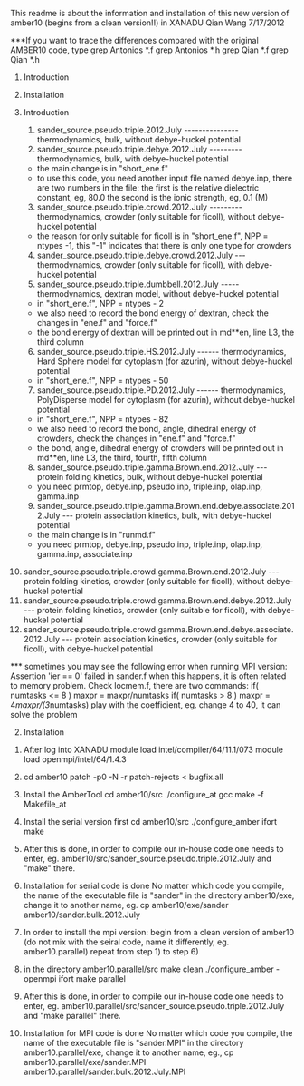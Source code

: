 This readme is about the information and installation of this new version of amber10 (begins from a clean version!!) in XANADU
Qian Wang 7/17/2012

***If you want to trace the differences compared with the original AMBER10 code, type
   grep Antonios *.f
   grep Antonios *.h
   grep Qian *.f
   grep Qian *.h

1. Introduction
2. Installation


1. Introduction
   1) sander_source.pseudo.triple.2012.July --------------- thermodynamics, bulk, without debye-huckel potential
   2) sander_source.pseudo.triple.debye.2012.July --------- thermodynamics, bulk, with debye-huckel potential
	* the main change is in "short_ene.f"
	* to use this code, you need another input file named debye.inp, there are two numbers in the file:
	  the first is the relative dielectric constant, eg, 80.0
	  the second is the ionic strength, eg, 0.1 (M)
   3) sander_source.pseudo.triple.crowd.2012.July --------- thermodynamics, crowder (only suitable for ficoll), without debye-huckel potential
	* the reason for only suitable for ficoll is in "short_ene.f", NPP  = ntypes -1, this "-1" indicates that there is only one type for crowders
   4) sander_source.pseudo.triple.debye.crowd.2012.July --- thermodynamics, crowder (only suitable for ficoll), with debye-huckel potential
   5) sander_source.pseudo.triple.dumbbell.2012.July ----- thermodynamics, dextran model, without debye-huckel potential
	* in "short_ene.f", NPP  = ntypes - 2
	* we also need to record the bond energy of dextran, check the changes in "ene.f" and "force.f"
	* the bond energy of dextran will be printed out in md**en, line L3, the third column
   6) sander_source.pseudo.triple.HS.2012.July ------ thermodynamics, Hard Sphere model for cytoplasm (for azurin), without debye-huckel potential 
	* in "short_ene.f", NPP  = ntypes - 50
   7) sander_source.pseudo.triple.PD.2012.July ------ thermodynamics, PolyDisperse model for cytoplasm (for azurin), without debye-huckel potential
	* in "short_ene.f", NPP  = ntypes - 82
	* we also need to record the bond, angle, dihedral energy of crowders, check the changes in "ene.f" and "force.f"
	* the bond, angle, dihedral energy of crowders will be printed out in md**en, line L3, the third, fourth, fifth column
   8) sander_source.pseudo.triple.gamma.Brown.end.2012.July --- protein folding kinetics, bulk, without debye-huckel potential
	* you need prmtop, debye.inp, pseudo.inp, triple.inp, olap.inp, gamma.inp
   9) sander_source.pseudo.triple.gamma.Brown.end.debye.associate.2012.July  --- protein association kinetics, bulk, with debye-huckel potential
	* the main change is in "runmd.f"
	* you need prmtop, debye.inp, pseudo.inp, triple.inp, olap.inp, gamma.inp, associate.inp
  10) sander_source.pseudo.triple.crowd.gamma.Brown.end.2012.July --- protein folding kinetics, crowder (only suitable for ficoll), without debye-huckel potential
  11) sander_source.pseudo.triple.crowd.gamma.Brown.end.debye.2012.July --- protein folding kinetics, crowder (only suitable for ficoll), with debye-huckel potential 
  12) sander_source.pseudo.triple.crowd.gamma.Brown.end.debye.associate.2012.July --- protein association kinetics, crowder (only suitable for ficoll), with debye-huckel potential

*** sometimes you may see the following error when running MPI version: 
   Assertion 'ier == 0' failed in sander.f
   when this happens, it is often related to memory problem. Check locmem.f, there are two commands:
   if( numtasks <= 8 ) maxpr = maxpr/numtasks
   if( numtasks >  8 ) maxpr = 4*maxpr/(3*numtasks)
   play with the coefficient, eg. change 4 to 40, it can solve the problem

2. Installation

1) After log into XANADU
   module load intel/compiler/64/11.1/073
   module load openmpi/intel/64/1.4.3

2) cd amber10
   patch -p0 -N -r patch-rejects < bugfix.all

3) Install the AmberTool
   cd amber10/src
   ./configure_at gcc
   make -f Makefile_at

4) Install the serial version first
   cd amber10/src
   ./configure_amber ifort
   make

5) After this is done, in order to compile our in-house code one needs to enter, eg. 
   amber10/src/sander_source.pseudo.triple.2012.July
   and "make" there.

6) Installation for serial code is done
   No matter which code you compile, the name of the executable file is "sander" in the directory amber10/exe, change it to another name, eg.
   cp amber10/exe/sander amber10/sander.bulk.2012.July

7) In order to install the mpi version:
   begin from a clean version of amber10 (do not mix with the seiral code, name it differently, eg. amber10.parallel)
   repeat from step 1) to step 6)

8) in the directory amber10.parallel/src
   make clean
   ./configure_amber -openmpi ifort
   make parallel

9) After this is done, in order to compile our in-house code one needs to enter, eg.
   amber10.parallel/src/sander_source.pseudo.triple.2012.July
   and "make parallel" there.

10) Installation for MPI code is done
   No matter which code you compile, the name of the executable file is "sander.MPI" in the directory amber10.parallel/exe,
   change it to another name, eg., 
   cp amber10.parallel/exe/sander.MPI amber10.parallel/sander.bulk.2012.July.MPI
